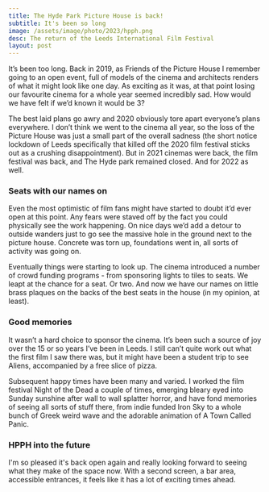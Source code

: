 ```yaml
---
title: The Hyde Park Picture House is back!
subtitle: It's been so long
image: /assets/image/photo/2023/hpph.png
desc: The return of the Leeds International Film Festival
layout: post
--- 
```


It’s been too long. Back in 2019, as Friends of the Picture House I remember going to an open event, full of models of the cinema and architects renders of what it might look like one day. As exciting as it was, at that point losing our favourite cinema for a whole year seemed incredibly sad. How would we have felt if we’d known it would be 3?

<!--more-->

The best laid plans go awry and 2020 obviously tore apart everyone’s plans everywhere. I don’t think we went to the cinema all year, so the loss of the Picture House was just a small part of the overall sadness (the short notice lockdown of Leeds specifically that killed off the 2020 film festival sticks out as a crushing disappointment). But in 2021 cinemas were back, the film festival was back, and The Hyde park remained closed. And for 2022 as well. 

### Seats with our names on
Even the most optimistic of film fans might have started to doubt it’d ever open at this point. Any fears were staved off by the fact you could physically see the work happening. On nice days we’d add a detour to outside wanders just to go see the massive hole in the ground next to the picture house. Concrete was torn up, foundations went in, all sorts of activity was going on. 

Eventually things were starting to look up. The cinema introduced a number of crowd funding programs - from sponsoring lights to tiles to seats. We leapt at the chance for a seat. Or two. And now we have our names on little brass plaques on the backs of the best seats in the house (in my opinion, at least).

### Good memories
It wasn’t a hard choice to sponsor the cinema. It’s been such a source of joy over the 15 or so years I’ve been in Leeds. I still can’t quite work out what the first film I saw there was, but it might have been a student trip to see Aliens, accompanied by a free slice of pizza. 

Subsequent happy times have been many and varied. I worked the film festival Night of the Dead a couple of times, emerging bleary eyed into Sunday sunshine after wall to wall splatter horror, and have fond memories of seeing all sorts of stuff there, from indie funded Iron Sky to a whole bunch of Greek weird wave and the adorable animation of A Town Called Panic. 

### HPPH into the future
I'm so pleased it's back open again and really looking forward to seeing what they make of the space now. With a second screen, a bar area, accessible entrances, it feels like it has a lot of exciting times ahead. 
